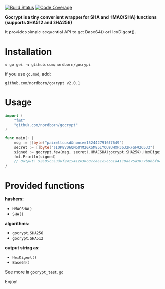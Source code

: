 [![Build Status](https://travis-ci.org/nordborn/gocrypt.svg?branch=master)](https://travis-ci.org/nordborn/gocrypt)
[![Code Coverage](https://codecov.io/gh/nordborn/gocrypt/branch/master/graph/badge.svg)](https://codecov.io/gh/nordborn/gocrypt/branch/master/graph/badge.svg)


**Gocrypt is a tiny convenient wrapper for SHA and HMAC(SHA) functions (supports SHA512 and SHA256)**

It provides simple sequential API to get Base64() or HexDigest().


# Installation

`$ go get -u github.com/nordborn/gocrypt`

if you use `go.mod`, add:

`github.com/nordborn/gocrypt v2.0.1`

# Usage

```Go
import (
    "fmt"
    "github.com/nordborn/gocrypt"
)

func main() {
    msg := []byte("pair=ltcusd&nonce=152442791667649")
    secret := []byte("0IOP8VD6QM5OYM20XSM85IYOU8UHXP36J2RFSFO265J3")
    signed := gocrypt.New(msg, secret).HMACSHA(gocrypt.SHA256).HexDigest()
    fmt.Println(signed)
    // Output: 92e05c5a3d6f2415412030c0ccae1e5e561a41c0aa75a9877b8bbf0cef49cb83
}
```

# Provided functions

**hashers:**
- `HMACSHA()`
- `SHA()`

**algorithms:**
- `gocrypt.SHA256`
- `gocrypt.SHA512`

**output string as:** 
- `HexDigest()`
- `Base64()`

See more in `gocrypt_test.go`

Enjoy!